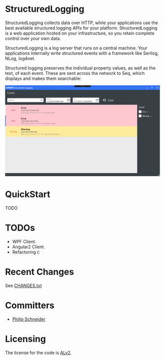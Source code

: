 # StructuredLogging

StructuredLogging collects data over HTTP, while your applications use the best available structured logging APIs for your platform. StructuredLogging is a web application hosted on your infrastructure, so you retain complete control over your own data.

StructuredLogging is a log server that runs on a central machine. Your applications internally write structured events with a framework like Serilog, NLog, log4net.

Structured logging preserves the individual property values, as well as the text, of each event.
These are sent across the network to Seq, which displays and makes them searchable:

![alt tag](https://raw.githubusercontent.com/PSneijder/StructuredLogging/master/Assets/StructuredLogging.png)

# QuickStart
TODO

# TODOs
* WPF Client.
* Angular2 Client.
* Refactoring (:

# Recent Changes
See [CHANGES.txt](CHANGES.txt)

# Committers
* [Philip Schneider](https://github.com/PSneijder)

# Licensing
The license for the code is [ALv2](http://www.apache.org/licenses/LICENSE-2.0.html).
